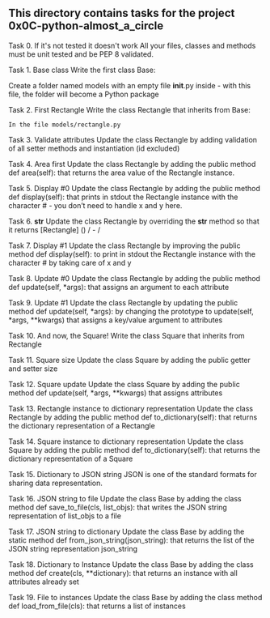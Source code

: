 This directory contains tasks for the project 0x0C-python-almost_a_circle
-------------------------------------------------------------------
Task 0. If it's not tested it doesn't work
All your files, classes and methods must be unit tested and be PEP 8 validated.

Task 1. Base class
Write the first class Base:

Create a folder named models with an empty file __init__.py inside - with this file, the folder will become a Python package

Task 2. First Rectangle
Write the class Rectangle that inherits from Base:

    In the file models/rectangle.py

Task 3. Validate attributes
Update the class Rectangle by adding validation of all setter methods and instantiation (id excluded)

Task 4. Area first
Update the class Rectangle by adding the public method def area(self): that returns the area value of the Rectangle instance.

Task 5. Display #0
Update the class Rectangle by adding the public method def display(self): that prints in stdout the Rectangle instance with the character # - you don’t need to handle x and y here.

Task 6. __str__
Update the class Rectangle by overriding the __str__ method so that it returns [Rectangle] (<id>) <x>/<y> - <width>/<height>

Task 7. Display #1
Update the class Rectangle by improving the public method def display(self): to print in stdout the Rectangle instance with the character # by taking care of x and y

Task 8. Update #0
Update the class Rectangle by adding the public method def update(self, *args): that assigns an argument to each attribute

Task 9. Update #1
Update the class Rectangle by updating the public method def update(self, *args): by changing the prototype to update(self, *args, **kwargs) that assigns a key/value argument to attributes

Task 10. And now, the Square!
Write the class Square that inherits from Rectangle

Task 11. Square size
Update the class Square by adding the public getter and setter size

Task 12. Square update
Update the class Square by adding the public method def update(self, *args, **kwargs) that assigns attributes

Task 13. Rectangle instance to dictionary representation
Update the class Rectangle by adding the public method def to_dictionary(self): that returns the dictionary representation of a Rectangle

Task 14. Square instance to dictionary representation
Update the class Square by adding the public method def to_dictionary(self): that returns the dictionary representation of a Square

Task 15. Dictionary to JSON string
JSON is one of the standard formats for sharing data representation.

Task 16. JSON string to file
Update the class Base by adding the class method def save_to_file(cls, list_objs): that writes the JSON string representation of list_objs to a file

Task 17. JSON string to dictionary
Update the class Base by adding the static method def from_json_string(json_string): that returns the list of the JSON string representation json_string

Task 18. Dictionary to Instance
Update the class Base by adding the class method def create(cls, **dictionary): that returns an instance with all attributes already set

Task 19. File to instances
Update the class Base by adding the class method def load_from_file(cls): that returns a list of instances
